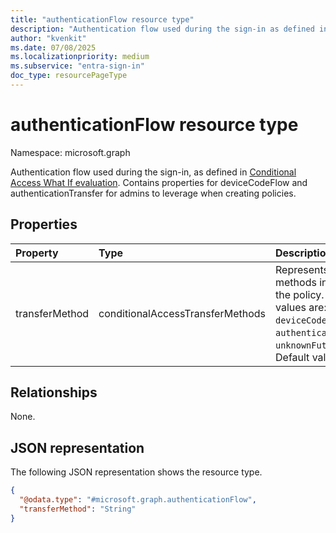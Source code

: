 ```yaml
---
title: "authenticationFlow resource type"
description: "Authentication flow used during the sign-in as defined in the Conditional Access What If evaluation."
author: "kvenkit"
ms.date: 07/08/2025
ms.localizationpriority: medium
ms.subservice: "entra-sign-in"
doc_type: resourcePageType
---
```


# authenticationFlow resource type

Namespace: microsoft.graph

Authentication flow used during the sign-in, as defined in [Conditional Access What If evaluation](../api/conditionalaccessroot-evaluate.md). Contains properties for deviceCodeFlow and authenticationTransfer for admins to leverage when creating policies.


## Properties
|Property|Type|Description|
|:---|:---|:---|
|transferMethod|conditionalAccessTransferMethods|Represents the transfer methods in scope for the policy. The possible values are: `none`, `deviceCodeFlow`, `authenticationTransfer`, `unknownFutureValue`. Default value is `none`.|

## Relationships
None.

## JSON representation
The following JSON representation shows the resource type.
<!-- {
  "blockType": "resource",
  "@odata.type": "microsoft.graph.authenticationFlow"
}
-->
``` json
{
  "@odata.type": "#microsoft.graph.authenticationFlow",
  "transferMethod": "String"
}
```

